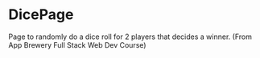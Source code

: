 # DicePage
Page to randomly do a dice roll for 2 players that decides a winner. (From App Brewery Full Stack Web Dev Course)
